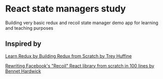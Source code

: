 # React state managers study

Building very basic redux and recoil state manager demo app for learning and teaching purposes

## Inspired by

[Learn Redux by Building Redux from Scratch by Trey Huffine](https://levelup.gitconnected.com/learn-redux-by-building-redux-from-scratch-dcbcbd31b0d0)

[Rewriting Facebook's "Recoil" React library from scratch in 100 lines by Bennet Hardwick](https://bennetthardwick.com/blog/recoil-js-clone-from-scratch-in-100-lines/)

